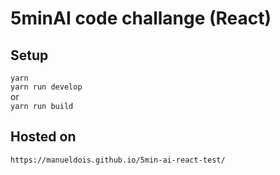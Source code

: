 # 5minAI code challange (React)

## Setup
`yarn` \
`yarn run develop` \
or \
`yarn run build`

## Hosted on 
`https://manueldois.github.io/5min-ai-react-test/`